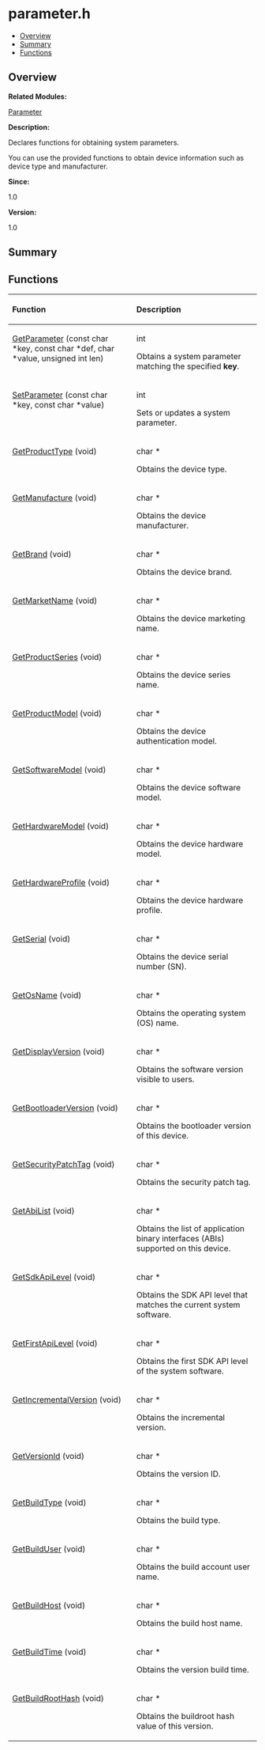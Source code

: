 # parameter.h<a name="EN-US_TOPIC_0000001054598137"></a>

-   [Overview](#section1819494151165628)
-   [Summary](#section1757813547165628)
-   [Functions](#func-members)

## **Overview**<a name="section1819494151165628"></a>

**Related Modules:**

[Parameter](parameter.md)

**Description:**

Declares functions for obtaining system parameters. 

You can use the provided functions to obtain device information such as device type and manufacturer. 

**Since:**

1.0

**Version:**

1.0

## **Summary**<a name="section1757813547165628"></a>

## Functions<a name="func-members"></a>

<a name="table1228620143165628"></a>
<table><thead align="left"><tr id="row516584067165628"><th class="cellrowborder" valign="top" width="50%" id="mcps1.1.3.1.1"><p id="p1109339236165628"><a name="p1109339236165628"></a><a name="p1109339236165628"></a>Function</p>
</th>
<th class="cellrowborder" valign="top" width="50%" id="mcps1.1.3.1.2"><p id="p1966020983165628"><a name="p1966020983165628"></a><a name="p1966020983165628"></a>Description</p>
</th>
</tr>
</thead>
<tbody><tr id="row442134358165628"><td class="cellrowborder" valign="top" width="50%" headers="mcps1.1.3.1.1 "><p id="p443238704165628"><a name="p443238704165628"></a><a name="p443238704165628"></a><a href="parameter.md#gae6a476fa36d2b1876eee0e4f256db6a6">GetParameter</a> (const char *key, const char *def, char *value, unsigned int len)</p>
</td>
<td class="cellrowborder" valign="top" width="50%" headers="mcps1.1.3.1.2 "><p id="p1764650990165628"><a name="p1764650990165628"></a><a name="p1764650990165628"></a>int </p>
<p id="p2138348356165628"><a name="p2138348356165628"></a><a name="p2138348356165628"></a>Obtains a system parameter matching the specified <strong id="b1593864665165628"><a name="b1593864665165628"></a><a name="b1593864665165628"></a>key</strong>. </p>
</td>
</tr>
<tr id="row554036375165628"><td class="cellrowborder" valign="top" width="50%" headers="mcps1.1.3.1.1 "><p id="p1117970495165628"><a name="p1117970495165628"></a><a name="p1117970495165628"></a><a href="parameter.md#ga2779b5e59d43308c51f7be38b9c98ddb">SetParameter</a> (const char *key, const char *value)</p>
</td>
<td class="cellrowborder" valign="top" width="50%" headers="mcps1.1.3.1.2 "><p id="p1549192394165628"><a name="p1549192394165628"></a><a name="p1549192394165628"></a>int </p>
<p id="p1297640186165628"><a name="p1297640186165628"></a><a name="p1297640186165628"></a>Sets or updates a system parameter. </p>
</td>
</tr>
<tr id="row1795551326165628"><td class="cellrowborder" valign="top" width="50%" headers="mcps1.1.3.1.1 "><p id="p421306486165628"><a name="p421306486165628"></a><a name="p421306486165628"></a><a href="parameter.md#ga2d6e83004da9cfdef6f3162d484163f1">GetProductType</a> (void)</p>
</td>
<td class="cellrowborder" valign="top" width="50%" headers="mcps1.1.3.1.2 "><p id="p219780879165628"><a name="p219780879165628"></a><a name="p219780879165628"></a>char * </p>
<p id="p312459369165628"><a name="p312459369165628"></a><a name="p312459369165628"></a>Obtains the device type. </p>
</td>
</tr>
<tr id="row1487083116165628"><td class="cellrowborder" valign="top" width="50%" headers="mcps1.1.3.1.1 "><p id="p2120223041165628"><a name="p2120223041165628"></a><a name="p2120223041165628"></a><a href="parameter.md#gad6d21dda3b027eb603dd24c7315ee6ea">GetManufacture</a> (void)</p>
</td>
<td class="cellrowborder" valign="top" width="50%" headers="mcps1.1.3.1.2 "><p id="p1140152724165628"><a name="p1140152724165628"></a><a name="p1140152724165628"></a>char * </p>
<p id="p1053766622165628"><a name="p1053766622165628"></a><a name="p1053766622165628"></a>Obtains the device manufacturer. </p>
</td>
</tr>
<tr id="row620011168165628"><td class="cellrowborder" valign="top" width="50%" headers="mcps1.1.3.1.1 "><p id="p630408761165628"><a name="p630408761165628"></a><a name="p630408761165628"></a><a href="parameter.md#gaba787cc6f740d7d8f5e7ccd5a98fc7ed">GetBrand</a> (void)</p>
</td>
<td class="cellrowborder" valign="top" width="50%" headers="mcps1.1.3.1.2 "><p id="p1834288716165628"><a name="p1834288716165628"></a><a name="p1834288716165628"></a>char * </p>
<p id="p1895336488165628"><a name="p1895336488165628"></a><a name="p1895336488165628"></a>Obtains the device brand. </p>
</td>
</tr>
<tr id="row650208819165628"><td class="cellrowborder" valign="top" width="50%" headers="mcps1.1.3.1.1 "><p id="p2029486104165628"><a name="p2029486104165628"></a><a name="p2029486104165628"></a><a href="parameter.md#gaa3adb204e5affd0a9e18828c1fbf2b0b">GetMarketName</a> (void)</p>
</td>
<td class="cellrowborder" valign="top" width="50%" headers="mcps1.1.3.1.2 "><p id="p1297238521165628"><a name="p1297238521165628"></a><a name="p1297238521165628"></a>char * </p>
<p id="p1158430215165628"><a name="p1158430215165628"></a><a name="p1158430215165628"></a>Obtains the device marketing name. </p>
</td>
</tr>
<tr id="row825345735165628"><td class="cellrowborder" valign="top" width="50%" headers="mcps1.1.3.1.1 "><p id="p211372525165628"><a name="p211372525165628"></a><a name="p211372525165628"></a><a href="parameter.md#ga8a0d394075a3cbafe7ef0f51d08319a8">GetProductSeries</a> (void)</p>
</td>
<td class="cellrowborder" valign="top" width="50%" headers="mcps1.1.3.1.2 "><p id="p1918057197165628"><a name="p1918057197165628"></a><a name="p1918057197165628"></a>char * </p>
<p id="p1224363203165628"><a name="p1224363203165628"></a><a name="p1224363203165628"></a>Obtains the device series name. </p>
</td>
</tr>
<tr id="row1993207628165628"><td class="cellrowborder" valign="top" width="50%" headers="mcps1.1.3.1.1 "><p id="p1232718745165628"><a name="p1232718745165628"></a><a name="p1232718745165628"></a><a href="parameter.md#gaa62644b77184644fac848f54837f4e5b">GetProductModel</a> (void)</p>
</td>
<td class="cellrowborder" valign="top" width="50%" headers="mcps1.1.3.1.2 "><p id="p477672144165628"><a name="p477672144165628"></a><a name="p477672144165628"></a>char * </p>
<p id="p1254513702165628"><a name="p1254513702165628"></a><a name="p1254513702165628"></a>Obtains the device authentication model. </p>
</td>
</tr>
<tr id="row1460891679165628"><td class="cellrowborder" valign="top" width="50%" headers="mcps1.1.3.1.1 "><p id="p803862632165628"><a name="p803862632165628"></a><a name="p803862632165628"></a><a href="parameter.md#ga309a7fb6d9a60f6d6453e3faea030d7a">GetSoftwareModel</a> (void)</p>
</td>
<td class="cellrowborder" valign="top" width="50%" headers="mcps1.1.3.1.2 "><p id="p886800405165628"><a name="p886800405165628"></a><a name="p886800405165628"></a>char * </p>
<p id="p95819103165628"><a name="p95819103165628"></a><a name="p95819103165628"></a>Obtains the device software model. </p>
</td>
</tr>
<tr id="row574803634165628"><td class="cellrowborder" valign="top" width="50%" headers="mcps1.1.3.1.1 "><p id="p1965664661165628"><a name="p1965664661165628"></a><a name="p1965664661165628"></a><a href="parameter.md#ga0ff61721ab17eb07fcece1ccaf40293a">GetHardwareModel</a> (void)</p>
</td>
<td class="cellrowborder" valign="top" width="50%" headers="mcps1.1.3.1.2 "><p id="p547865096165628"><a name="p547865096165628"></a><a name="p547865096165628"></a>char * </p>
<p id="p2037739075165628"><a name="p2037739075165628"></a><a name="p2037739075165628"></a>Obtains the device hardware model. </p>
</td>
</tr>
<tr id="row439770383165628"><td class="cellrowborder" valign="top" width="50%" headers="mcps1.1.3.1.1 "><p id="p887750122165628"><a name="p887750122165628"></a><a name="p887750122165628"></a><a href="parameter.md#gaf98290ad8bd5328aff40293ff42d6a9b">GetHardwareProfile</a> (void)</p>
</td>
<td class="cellrowborder" valign="top" width="50%" headers="mcps1.1.3.1.2 "><p id="p441500384165628"><a name="p441500384165628"></a><a name="p441500384165628"></a>char * </p>
<p id="p1864266413165628"><a name="p1864266413165628"></a><a name="p1864266413165628"></a>Obtains the device hardware profile. </p>
</td>
</tr>
<tr id="row260838653165628"><td class="cellrowborder" valign="top" width="50%" headers="mcps1.1.3.1.1 "><p id="p739969539165628"><a name="p739969539165628"></a><a name="p739969539165628"></a><a href="parameter.md#gacc29ceeab6d312f3becdf19b28b9185d">GetSerial</a> (void)</p>
</td>
<td class="cellrowborder" valign="top" width="50%" headers="mcps1.1.3.1.2 "><p id="p1019884513165628"><a name="p1019884513165628"></a><a name="p1019884513165628"></a>char * </p>
<p id="p1179498542165628"><a name="p1179498542165628"></a><a name="p1179498542165628"></a>Obtains the device serial number (SN). </p>
</td>
</tr>
<tr id="row1727991348165628"><td class="cellrowborder" valign="top" width="50%" headers="mcps1.1.3.1.1 "><p id="p2133421901165628"><a name="p2133421901165628"></a><a name="p2133421901165628"></a><a href="parameter.md#ga1402657e793875973f8801f631c29781">GetOsName</a> (void)</p>
</td>
<td class="cellrowborder" valign="top" width="50%" headers="mcps1.1.3.1.2 "><p id="p475986647165628"><a name="p475986647165628"></a><a name="p475986647165628"></a>char * </p>
<p id="p774719411165628"><a name="p774719411165628"></a><a name="p774719411165628"></a>Obtains the operating system (OS) name. </p>
</td>
</tr>
<tr id="row983501123165628"><td class="cellrowborder" valign="top" width="50%" headers="mcps1.1.3.1.1 "><p id="p1034729191165628"><a name="p1034729191165628"></a><a name="p1034729191165628"></a><a href="parameter.md#gaacd61c8a367a307d5b5c3e907822f271">GetDisplayVersion</a> (void)</p>
</td>
<td class="cellrowborder" valign="top" width="50%" headers="mcps1.1.3.1.2 "><p id="p1685109952165628"><a name="p1685109952165628"></a><a name="p1685109952165628"></a>char * </p>
<p id="p1645376600165628"><a name="p1645376600165628"></a><a name="p1645376600165628"></a>Obtains the software version visible to users. </p>
</td>
</tr>
<tr id="row1935784899165628"><td class="cellrowborder" valign="top" width="50%" headers="mcps1.1.3.1.1 "><p id="p282602449165628"><a name="p282602449165628"></a><a name="p282602449165628"></a><a href="parameter.md#gab033380f4acabc3304c401ea40034a3b">GetBootloaderVersion</a> (void)</p>
</td>
<td class="cellrowborder" valign="top" width="50%" headers="mcps1.1.3.1.2 "><p id="p1030300422165628"><a name="p1030300422165628"></a><a name="p1030300422165628"></a>char * </p>
<p id="p1601723414165628"><a name="p1601723414165628"></a><a name="p1601723414165628"></a>Obtains the bootloader version of this device. </p>
</td>
</tr>
<tr id="row1532691756165628"><td class="cellrowborder" valign="top" width="50%" headers="mcps1.1.3.1.1 "><p id="p1459959145165628"><a name="p1459959145165628"></a><a name="p1459959145165628"></a><a href="parameter.md#gaa2407d8ce39e4a151b7e9d45123794c2">GetSecurityPatchTag</a> (void)</p>
</td>
<td class="cellrowborder" valign="top" width="50%" headers="mcps1.1.3.1.2 "><p id="p1023490359165628"><a name="p1023490359165628"></a><a name="p1023490359165628"></a>char * </p>
<p id="p17523033165628"><a name="p17523033165628"></a><a name="p17523033165628"></a>Obtains the security patch tag. </p>
</td>
</tr>
<tr id="row2046368789165628"><td class="cellrowborder" valign="top" width="50%" headers="mcps1.1.3.1.1 "><p id="p944024446165628"><a name="p944024446165628"></a><a name="p944024446165628"></a><a href="parameter.md#gaa5e3d6179f398e407b632cc53410cd1a">GetAbiList</a> (void)</p>
</td>
<td class="cellrowborder" valign="top" width="50%" headers="mcps1.1.3.1.2 "><p id="p39046446165628"><a name="p39046446165628"></a><a name="p39046446165628"></a>char * </p>
<p id="p1152732447165628"><a name="p1152732447165628"></a><a name="p1152732447165628"></a>Obtains the list of application binary interfaces (ABIs) supported on this device. </p>
</td>
</tr>
<tr id="row243775692165628"><td class="cellrowborder" valign="top" width="50%" headers="mcps1.1.3.1.1 "><p id="p822282140165628"><a name="p822282140165628"></a><a name="p822282140165628"></a><a href="parameter.md#ga4720291ec5700581109e2f7943e2e371">GetSdkApiLevel</a> (void)</p>
</td>
<td class="cellrowborder" valign="top" width="50%" headers="mcps1.1.3.1.2 "><p id="p1340313514165628"><a name="p1340313514165628"></a><a name="p1340313514165628"></a>char * </p>
<p id="p1152007262165628"><a name="p1152007262165628"></a><a name="p1152007262165628"></a>Obtains the SDK API level that matches the current system software. </p>
</td>
</tr>
<tr id="row126505516165628"><td class="cellrowborder" valign="top" width="50%" headers="mcps1.1.3.1.1 "><p id="p508817301165628"><a name="p508817301165628"></a><a name="p508817301165628"></a><a href="parameter.md#ga6f62d683d76a160775b3ac46e856955e">GetFirstApiLevel</a> (void)</p>
</td>
<td class="cellrowborder" valign="top" width="50%" headers="mcps1.1.3.1.2 "><p id="p463775456165628"><a name="p463775456165628"></a><a name="p463775456165628"></a>char * </p>
<p id="p1338706440165628"><a name="p1338706440165628"></a><a name="p1338706440165628"></a>Obtains the first SDK API level of the system software. </p>
</td>
</tr>
<tr id="row919275229165628"><td class="cellrowborder" valign="top" width="50%" headers="mcps1.1.3.1.1 "><p id="p1187168703165628"><a name="p1187168703165628"></a><a name="p1187168703165628"></a><a href="parameter.md#ga3d52b0a354555dbb16c265d5d5923546">GetIncrementalVersion</a> (void)</p>
</td>
<td class="cellrowborder" valign="top" width="50%" headers="mcps1.1.3.1.2 "><p id="p1376290555165628"><a name="p1376290555165628"></a><a name="p1376290555165628"></a>char * </p>
<p id="p1046445544165628"><a name="p1046445544165628"></a><a name="p1046445544165628"></a>Obtains the incremental version. </p>
</td>
</tr>
<tr id="row799152773165628"><td class="cellrowborder" valign="top" width="50%" headers="mcps1.1.3.1.1 "><p id="p9559053165628"><a name="p9559053165628"></a><a name="p9559053165628"></a><a href="parameter.md#gaea3cb294680fcef18a0a52f35fdaa124">GetVersionId</a> (void)</p>
</td>
<td class="cellrowborder" valign="top" width="50%" headers="mcps1.1.3.1.2 "><p id="p340099766165628"><a name="p340099766165628"></a><a name="p340099766165628"></a>char * </p>
<p id="p834788559165628"><a name="p834788559165628"></a><a name="p834788559165628"></a>Obtains the version ID. </p>
</td>
</tr>
<tr id="row158201372165628"><td class="cellrowborder" valign="top" width="50%" headers="mcps1.1.3.1.1 "><p id="p410313154165628"><a name="p410313154165628"></a><a name="p410313154165628"></a><a href="parameter.md#gad1a95a2a073bf7f78c6a8513e29c3ddc">GetBuildType</a> (void)</p>
</td>
<td class="cellrowborder" valign="top" width="50%" headers="mcps1.1.3.1.2 "><p id="p1353260804165628"><a name="p1353260804165628"></a><a name="p1353260804165628"></a>char * </p>
<p id="p1140877495165628"><a name="p1140877495165628"></a><a name="p1140877495165628"></a>Obtains the build type. </p>
</td>
</tr>
<tr id="row732101672165628"><td class="cellrowborder" valign="top" width="50%" headers="mcps1.1.3.1.1 "><p id="p1396685369165628"><a name="p1396685369165628"></a><a name="p1396685369165628"></a><a href="parameter.md#gaa49edb9e675d928790a8ca7332905659">GetBuildUser</a> (void)</p>
</td>
<td class="cellrowborder" valign="top" width="50%" headers="mcps1.1.3.1.2 "><p id="p722181528165628"><a name="p722181528165628"></a><a name="p722181528165628"></a>char * </p>
<p id="p664314737165628"><a name="p664314737165628"></a><a name="p664314737165628"></a>Obtains the build account user name. </p>
</td>
</tr>
<tr id="row1301333583165628"><td class="cellrowborder" valign="top" width="50%" headers="mcps1.1.3.1.1 "><p id="p305338346165628"><a name="p305338346165628"></a><a name="p305338346165628"></a><a href="parameter.md#ga54aad44d8a1c01ee1a3af82b5464e616">GetBuildHost</a> (void)</p>
</td>
<td class="cellrowborder" valign="top" width="50%" headers="mcps1.1.3.1.2 "><p id="p123460386165628"><a name="p123460386165628"></a><a name="p123460386165628"></a>char * </p>
<p id="p927150291165628"><a name="p927150291165628"></a><a name="p927150291165628"></a>Obtains the build host name. </p>
</td>
</tr>
<tr id="row1763594485165628"><td class="cellrowborder" valign="top" width="50%" headers="mcps1.1.3.1.1 "><p id="p1951101946165628"><a name="p1951101946165628"></a><a name="p1951101946165628"></a><a href="parameter.md#ga6707dd0565fd65ab18149aa70ec233ac">GetBuildTime</a> (void)</p>
</td>
<td class="cellrowborder" valign="top" width="50%" headers="mcps1.1.3.1.2 "><p id="p499938060165628"><a name="p499938060165628"></a><a name="p499938060165628"></a>char * </p>
<p id="p1653300448165628"><a name="p1653300448165628"></a><a name="p1653300448165628"></a>Obtains the version build time. </p>
</td>
</tr>
<tr id="row10452495165628"><td class="cellrowborder" valign="top" width="50%" headers="mcps1.1.3.1.1 "><p id="p1554999076165628"><a name="p1554999076165628"></a><a name="p1554999076165628"></a><a href="parameter.md#ga26f28a1bf6f0f3c550c716223397673c">GetBuildRootHash</a> (void)</p>
</td>
<td class="cellrowborder" valign="top" width="50%" headers="mcps1.1.3.1.2 "><p id="p1034410987165628"><a name="p1034410987165628"></a><a name="p1034410987165628"></a>char * </p>
<p id="p1839048201165628"><a name="p1839048201165628"></a><a name="p1839048201165628"></a>Obtains the buildroot hash value of this version. </p>
</td>
</tr>
</tbody>
</table>

